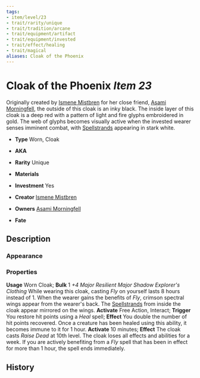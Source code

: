 ```yaml
---
tags:
- item/level/23 
- trait/rarity/unique
- trait/tradition/arcane 
- trait/equipment/artifact 
- trait/equipment/invested 
- trait/effect/healing 
- trait/magical 
aliases: Cloak of the Phoenix
---
```

# Cloak of the Phoenix *Item 23*

Originally created by [Ismene Mistbren](../characters/people/Ismene%20Mistbren-Glassbraid.md) for her close friend, [Asami Morningfell](../characters/people/Asami%20Morningfell.md), the outside of this cloak is an inky black. The inside layer of this cloak is a deep red with a pattern of light and fire glyphs embroidered in gold. The web of glyphs becomes visually active when the invested wearer senses imminent combat, with [Spellstrands](../terms/Spellstrand.md) appearing in stark white.

- **Type** Worn, Cloak
- **AKA**
- **Rarity** Unique
- **Materials** 
- **Investment** Yes

- **Creator** [Ismene Mistbren](../characters/people/Ismene%20Mistbren-Glassbraid.md)
- **Owners** [Asami Morningfell](../characters/people/Asami%20Morningfell.md)
- **Fate**

## Description
### Appearance

### Properties
**Usage** Worn Cloak; **Bulk** 1
*+4 Major Resilient Major Shadow Explorer's Clothing*
While wearing this cloak, casting *Fly* on yourself lasts 8 hours instead of 1. When the wearer gains the benefits of *Fly*, crimson spectral wings appear from the wearer's back. The [Spellstrands](../terms/Spellstrand.md) from inside the cloak appear mirrored on the wings.
**Activate** Free Action, Interact; **Trigger** You restore hit points using a *Heal* spell; **Effect** You double the number of hit points recovered. Once a creature has been healed using this ability, it becomes immune to it for 1 hour.
**Activate** 10 minutes; **Effect** The cloak casts *Raise Dead* at 10th level. The cloak loses all effects and abilities for a week. If you are actively benefiting from a *Fly* spell that has been in effect for more than 1 hour, the spell ends immediately.

## History